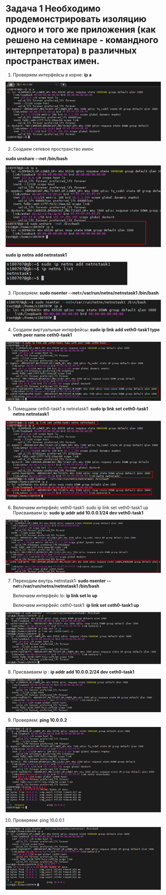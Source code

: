 # Задача 1 Необходимо продемонстрировать изоляцию одного и того же приложения (как решено на семинаре - командного интерпретатора) в различных пространствах имен.

1.	Проверяем интерфейсы в корне: **ip a**

![](image1.png)

2.	Создаем сетевое пространство имен:  

**sudo unshare --net /bin/bash**

![](image2.png)

**sudo ip netns add netnstask1**

![](image2_2.png)

3.	Проверяем: **sudo nsenter --net=/var/run/netns/netnstask1 /bin/bash**

![](image3.png)

4.	Создаем виртуальные интерфейсы: **sudo ip link add veth0-task1 type veth peer name ceth0-task1**

![](image4.png)

5.	Помещаем ceth0-task1 в netnstask1: **sudo ip link set ceth0-task1 netns netnstask1**

![](image5.png)

6.	Включаем интерфейс veth0-task1: sudo ip link set veth0-task1 up
Присваиваем ip: **sudo ip addr add 10.0.0.1/24 dev veth0-task1**

![](image6.png)

7.	Переходим внутрь netnstask1: **sudo nsenter --net=/var/run/netns/netnstask1 /bin/bash**

    Включаем интерфейс lo: **ip link set lo up**

    Включаем интерфейс ceth0-task1:  **ip link set ceth0-task1 up**

![](image7.png)

8.	Присваиваем ip : **ip addr add 10.0.0.2/24 dev ceth0-task1**

![](image8.png)

9.	Проверяем: **ping 10.0.0.2**

![](image9.png)

10.	Проверяем: ping 10.0.0.1

![](image10.png)